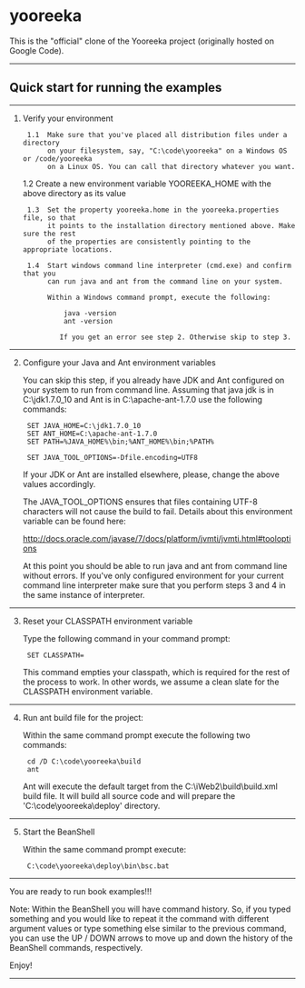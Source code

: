 yooreeka
========

This is the "official" clone of the Yooreeka project (originally hosted on Google Code). 

------------------------------------------------------------------------------
Quick start for running the examples
------------------------------------------------------------------------------

______________________________________________________________________________		
1. Verify your environment

        1.1  Make sure that you've placed all distribution files under a directory
             on your filesystem, say, "C:\code\yooreeka" on a Windows OS or /code/yooreeka
             on a Linux OS. You can call that directory whatever you want.
	     
	1.2  Create a new environment variable YOOREEKA_HOME with the above directory as its value
             
        1.3  Set the property yooreeka.home in the yooreeka.properties file, so that
             it points to the installation directory mentioned above. Make sure the rest 
             of the properties are consistently pointing to the appropriate locations. 
        
        1.4  Start windows command line interpreter (cmd.exe) and confirm that you 
             can run java and ant from the command line on your system. 
        
             Within a Windows command prompt, execute the following:
        
                 java -version
                 ant -version
        
                If you get an error see step 2. Otherwise skip to step 3.
        
______________________________________________________________________________		
2. Configure your Java and Ant environment variables

	You can skip this step, if you already have JDK and Ant configured on your 
	system to run from command line. Assuming that java jdk is in C:\jdk1.7.0_10 
	and Ant is in C:\apache-ant-1.7.0 use the following commands:

		SET JAVA_HOME=C:\jdk1.7.0_10
		SET ANT_HOME=C:\apache-ant-1.7.0
		SET PATH=%JAVA_HOME%\bin;%ANT_HOME%\bin;%PATH%
		
		SET JAVA_TOOL_OPTIONS=-Dfile.encoding=UTF8
	
	If your JDK or Ant are installed elsewhere, please, change the above values 
	accordingly.

    The JAVA_TOOL_OPTIONS ensures that files containing UTF-8 characters 
    will not cause the build to fail. Details about this environment variable
    can be found here: 
    
    http://docs.oracle.com/javase/7/docs/platform/jvmti/jvmti.html#tooloptions
    
    At this point you should be able to run java and ant from command line 
    without errors. If you've only configured environment for your current 
    command line interpreter make sure that you perform steps 3 and 4 in 
    the same instance of interpreter.

______________________________________________________________________________		
3. Reset your CLASSPATH environment variable

	Type the following command in your command prompt:
	
		SET CLASSPATH=

	This command empties your classpath, which is required for the rest of the 
	process to work. In other words, we assume a clean slate for the CLASSPATH 
	environment variable.
 
______________________________________________________________________________		
4. Run ant build file for the project: 

	Within the same command prompt execute the following two commands:

		cd /D C:\code\yooreeka\build
		ant

	Ant will execute the default target from the C:\iWeb2\build\build.xml 
	build file. It will build all source code and will prepare the 
	'C:\code\yooreeka\deploy' directory. 

______________________________________________________________________________		
5. Start the BeanShell

	Within the same command prompt execute:

		C:\code\yooreeka\deploy\bin\bsc.bat

______________________________________________________________________________		
	
You are ready to run book examples!!!	

Note: Within the BeanShell you will have command history. So, if you typed 
something and you would like to repeat it the command with different argument
values or type something else similar to the previous command, you can use the 
UP / DOWN arrows to move up and down the history of the BeanShell commands,
respectively.

Enjoy! 
______________________________________________________________________________		
